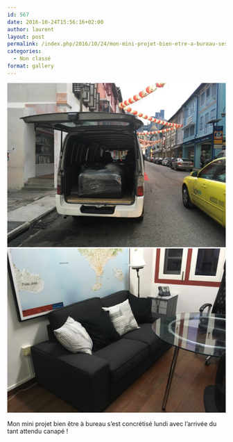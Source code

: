 ```yaml
---
id: 567
date: 2016-10-24T15:56:16+02:00
author: laurent
layout: post
permalink: /index.php/2016/10/24/mon-mini-projet-bien-etre-a-bureau-sest/
categories:
  - Non classé
format: gallery
---
```

<img src="/images/2016/10/tumblr_ofk6xtzn141uuvt0bo1_1280.jpg" />
<img src="/images/2016/10/tumblr_ofk6xtzn141uuvt0bo2_1280.jpg" />

Mon mini projet bien être à bureau s&rsquo;est concrétisé lundi avec l&rsquo;arrivée du tant attendu canapé !